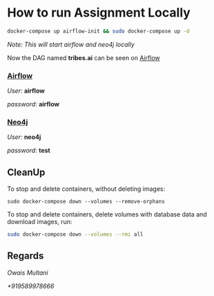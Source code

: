 # How to run Assignment Locally

```bash
docker-compose up airflow-init && sudo docker-compose up -d
```
*Note: This will start airflow and neo4j locally*

Now the DAG named **tribes.ai** can be seen on [Airflow](http://0.0.0.0:8080/) 


### [Airflow](http://0.0.0.0:8080/)

*User*: **airflow**

*password*: **airflow** 

### [Neo4j](http://0.0.0.0:7474/)

*User*: **neo4j**

*password*: **test** 

## CleanUp
To stop and delete containers, without deleting images:

```
sudo docker-compose down --volumes --remove-orphans
```

To stop and delete containers, delete volumes with database data and download images, run:

```bash
sudo docker-compose down --volumes --rmi all
```


## Regards
*Owais Multani* 

*+919589978666*